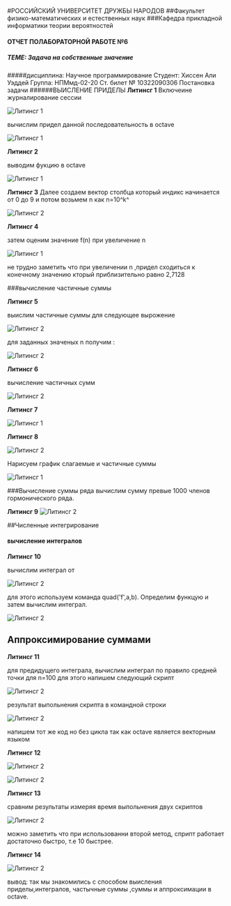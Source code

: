 #РОССИЙСКИЙ УНИВЕРСИТЕТ ДРУЖБЫ НАРОДОВ
##Факультет физико-математических и естественных наук
###Кафедра прикладной информатики  теории вероятностей
#### ОТЧЕТ ПОЛАБОРАТОРНОЙ РАБОТЕ №6 
##### ТЕМЕ: Задача на собственные значение 

#####дисциплина: Научное программирование
Студент: Хиссен Али Уэддей
Группа: НПМмд-02-20
Ст. билет № 10322090306
Постановка задачи
######ВЫИСЛЕНИЕ ПРИДЕЛЫ
**Литинсг 1**
Включеине журналирование сессии

![Литинсг 1](начала.PNG)


вычислим придел данной последовательность в octave

![Литинсг 1](fonction.PNG)

**Литинсг 2**

выводим фукцию в octave

![Литинсг 1](2.PNG)

**Литинсг 3**
Далее создаем вектор столбца который индикс начинается от 0 до 9  и потом возьмем n как n=10^k^ 

![Литинсг 2](3.PNG)

**Литинсг 4**

затем оценим значение  f(n)  при увеличение n

![Литинсг 1](4.PNG)

не трудно заметить что при увеличении n ,придел сходиться к конечному значению кторый приблизительно равно 2,7128

###вычисление частичные суммы 

**Литинсг 5**

выислим частичные суммы для следующее вырожение 

![Литинсг 2](ы.PNG)

для заданных значеных n  получим :

![Литинсг 2](5.PNG)

**Литинсг 6**

вычисление частичных сумм

![Литинсг 2](6.PNG)

**Литинсг 7**

![Литинсг 1](7.PNG)


**Литинсг 8**

![Литинсг 2](8.PNG)

Нарисуем график слагаемые и частичные суммы 

![Литинсг 1](1.PNG)

###Вычисление суммы ряда
вычислим сумму превые 1000 членов гормонического ряда. 

**Литинсг 9**
![Литинсг 2](9.PNG)

##Численные интегрирование 

#### вычисление интегралов

**Литинсг 10**

вычислим интеграл  от 

![Литинсг 2](ин.PNG)

для этого используем команда quad('f',a,b).
Определим функцую и затем вычислим интеграл.

![Литинсг 2](10.PNG)

## Аппроксимирование суммами 

**Литинсг 11**

для предидущего интеграла, вычислим интеграл по правило средней точки для n=100
для этого напишем следующий скрипт 

![Литинсг 2](11.PNG)

результат выпольнения скрипта в командной строки 

![Литинсг 2](s1.PNG)

напишем тот же код но без цикла так как octave является векторным языком 

**Литинсг 12**

![Литинсг 2](12.PNG)

![Литинсг 2](s2.PNG)

**Литинсг 13**

сравним результаты измеряя время выпольнения двух скриптов 

![Литинсг 2](s3.PNG)

можно заметить что при использованни второй метод, сприпт работает достаточно быстро, т.е 10 быстрее.

**Литинсг 14**

![Литинсг 2](14.PNG)


вывод: так мы знакомились с способом выисления приделы,интегралов, частычные суммы ,суммы  и аппроксимации в octave.

